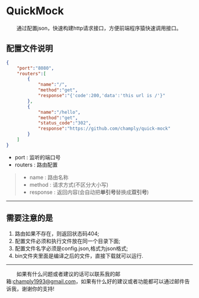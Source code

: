 # QuickMock
&emsp;&emsp;通过配置json，快速构建http请求接口，方便前端程序猿快速调用接口。

## 配置文件说明
```json
{
    "port":"8080",
    "routers":[
        {
            "name":"/",
            "method":"get",
            "response":"{'code':200,'data':'this url is /'}"
        },
        {
            "name":"/hello",
            "method":"get",
            "status_code":"302",
            "response":"https://github.com/champly/quick-mock"
        }
    ]
}
```
- port : 监听的端口号
- routers : 路由配置
> - name : 路由名称
> - method : 请求方式(不区分大小写)
> - response : 返回内容(会自动把**单引号**替换成**双引号**)
***
## 需要注意的是
1. 路由如果不存在，则返回状态码404;
2. 配置文件必须和执行文件放在同一个目录下面;
3. 配置文件名字必须是config.json,格式为json格式;
4. bin文件夹里面是编译之后的文件，直接下载就可以运行.
***
&emsp;&emsp;如果有什么问题或者建议的话可以联系我的邮箱:champly1993@gmail.com，如果有什么好的建议或者功能都可以通过邮件告诉我，谢谢你的支持!